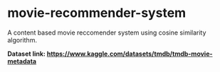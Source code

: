 # movie-recommender-system
A content based movie reccomender system using cosine similarity algorithm. 

**Dataset link: https://www.kaggle.com/datasets/tmdb/tmdb-movie-metadata**
